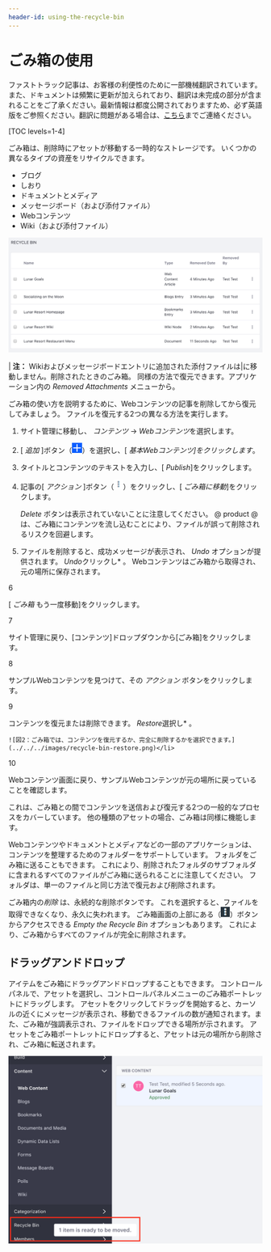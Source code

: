 ```yaml
---
header-id: using-the-recycle-bin
---
```


# ごみ箱の使用

<p class="alert alert-info"><span class="wysiwyg-color-blue120">ファストトラック記事は、お客様の利便性のために一部機械翻訳されています。また、ドキュメントは頻繁に更新が加えられており、翻訳は未完成の部分が含まれることをご了承ください。最新情報は都度公開されておりますため、必ず英語版をご参照ください。翻訳に問題がある場合は、<a href="mailto:support-content-jp@liferay.com">こちら</a>までご連絡ください。</span></p>

[TOC levels=1-4]

ごみ箱は、削除時にアセットが移動する一時的なストレージです。 いくつかの異なるタイプの資産をリサイクルできます。

  - ブログ
  - しおり
  - ドキュメントとメディア
  - メッセージボード（および添付ファイル）
  - Webコンテンツ
  - Wiki（および添付ファイル）

![図1：ごみ箱は、コンテンツを削除および削除するためのシームレスな管理エクスペリエンスを提供します。](../../../images/recycle-bin-overview.png)

| **注：** Wikiおよびメッセージボードエントリに追加された添付ファイルは|に移動しません。削除されたときのごみ箱。 同様の方法で復元できます。アプリケーション内の *Removed Attachments* メニューから。

ごみ箱の使い方を説明するために、Webコンテンツの記事を削除してから復元してみましょう。 ファイルを復元する2つの異なる方法を実行します。

1.  サイト管理に移動し、 *コンテンツ* → *Webコンテンツ*を選択します。

2.  [ *追加* ]ボタン（![Add Web Content](../../../images/icon-add.png)）を選択し、[ *基本Webコンテンツ]をクリックします*。

3.  タイトルとコンテンツのテキストを入力し、[ *Publish*]をクリックします。

4.  記事の[ *アクション* ]ボタン（![Actions](../../../images/icon-actions.png)）をクリックし、[ *ごみ箱に移動*]をクリックします。

    *Delete* ボタンは表示されていないことに注意してください。 @ product @は、ごみ箱にコンテンツを流し込むことにより、ファイルが誤って削除されるリスクを回避します。

5.  ファイルを削除すると、成功メッセージが表示され、 *Undo* オプションが提供されます。 *Undo*クリックし* 。 Webコンテンツはごみ箱から取得され、元の場所に保存されます。</p></li>

6

[ *ごみ箱* もう一度移動]をクリックします。

7

サイト管理に戻り、[コンテンツ]ドロップダウンから[ごみ箱]をクリックします。

8

サンプルWebコンテンツを見つけて、その *アクション* ボタンをクリックします。

9

コンテンツを復元または削除できます。 *Restore*選択し* 。</p>

    ![図2：ごみ箱では、コンテンツを復元するか、完全に削除するかを選択できます。](../../../images/recycle-bin-restore.png)</li>

10

Webコンテンツ画面に戻り、サンプルWebコンテンツが元の場所に戻っていることを確認します。</ol>

これは、ごみ箱との間でコンテンツを送信および復元する2つの一般的なプロセスをカバーしています。 他の種類のアセットの場合、ごみ箱は同様に機能します。

Webコンテンツやドキュメントとメディアなどの一部のアプリケーションは、コンテンツを整理するためのフォルダーをサポートしています。 フォルダをごみ箱に送ることもできます。 これにより、削除されたフォルダのサブフォルダに含まれるすべてのファイルがごみ箱に送られることに注意してください。 フォルダは、単一のファイルと同じ方法で復元および削除されます。

ごみ箱内の*削除* は、永続的な削除ボタンです。 これを選択すると、ファイルを取得できなくなり、永久に失われます。 ごみ箱画面の上部にある（![Options](../../../images/icon-options.png)）ボタンからアクセスできる *Empty the Recycle Bin* オプションもあります。 これにより、ごみ箱からすべてのファイルが完全に削除されます。

## ドラッグアンドドロップ

アイテムをごみ箱にドラッグアンドドロップすることもできます。 コントロールパネルで、アセットを選択し、コントロールパネルメニューのごみ箱ポートレットにドラッグします。 アセットをクリックしてドラッグを開始すると、カーソルの近くにメッセージが表示され、移動できるファイルの数が通知されます。また、ごみ箱が強調表示され、ファイルをドロップできる場所が示されます。 アセットをごみ箱ポートレットにドロップすると、アセットは元の場所から削除され、ごみ箱に転送されます。

![図3：アイテムをすばやく簡単に破棄する方法は、ドラッグアンドドロップメソッドです。](../../../images/recycle-bin-drag.png)
